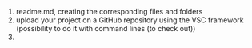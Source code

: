 1. readme.md, creating the corresponding files and folders
1. upload your project on a GitHub repository using the VSC framework (possibility to do it with command lines (to check out))
1. 